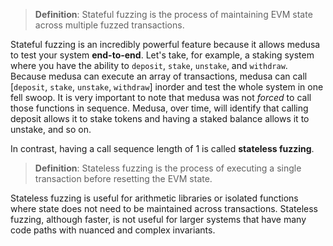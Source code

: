 > **Definition**: Stateful fuzzing is the process of maintaining EVM state across multiple fuzzed transactions.

Stateful fuzzing is an incredibly powerful feature because it allows medusa to test your system **end-to-end**. Let's
take, for example, a staking system where you have the ability to `deposit`, `stake`, `unstake`, and `withdraw`. Because
medusa can execute an array of transactions, medusa can call [`deposit`, `stake`, `unstake`, `withdraw`] inorder and test the
whole system in one fell swoop. It is very important to note that medusa was not _forced_ to call those functions in
sequence. Medusa, over time, will identify that calling deposit allows it to stake tokens and having a staked balance
allows it to unstake, and so on.

In contrast, having a call sequence length of 1 is called **stateless fuzzing**.

> **Definition**: Stateless fuzzing is the process of executing a single transaction before resetting the EVM state.

Stateless fuzzing is useful for arithmetic libraries or isolated functions where state does not need to be maintained
across transactions. Stateless fuzzing, although faster, is not useful for larger systems that have many code paths with
nuanced and complex invariants.